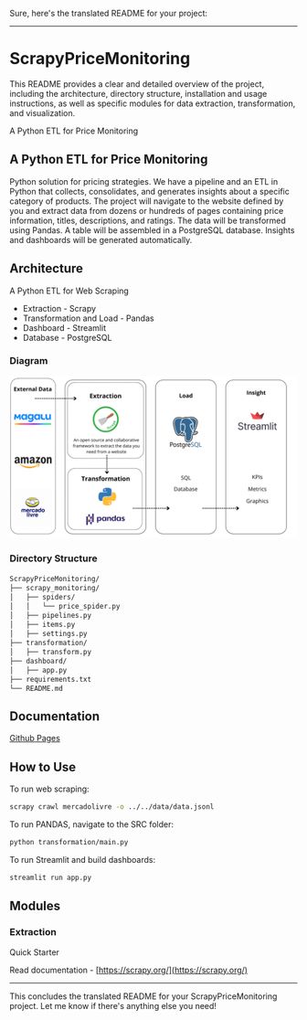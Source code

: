 Sure, here's the translated README for your project:

---

# ScrapyPriceMonitoring

This README provides a clear and detailed overview of the project, including the architecture, directory structure, installation and usage instructions, as well as specific modules for data extraction, transformation, and visualization.

A Python ETL for Price Monitoring

## A Python ETL for Price Monitoring

Python solution for pricing strategies. We have a pipeline and an ETL in Python that collects, consolidates, and generates insights about a specific category of products. The project will navigate to the website defined by you and extract data from dozens or hundreds of pages containing price information, titles, descriptions, and ratings. The data will be transformed using Pandas. A table will be assembled in a PostgreSQL database. Insights and dashboards will be generated automatically.

## Architecture

A Python ETL for Web Scraping

- Extraction - Scrapy
- Transformation and Load - Pandas
- Dashboard - Streamlit
- Database - PostgreSQL

### Diagram

![architecture](/pics/architecture.png)


### Directory Structure

```plaintext
ScrapyPriceMonitoring/
├── scrapy_monitoring/
│   ├── spiders/
│   │   └── price_spider.py
│   ├── pipelines.py
│   ├── items.py
│   ├── settings.py
├── transformation/
│   ├── transform.py
├── dashboard/
│   ├── app.py
├── requirements.txt
└── README.md
```

## Documentation

[Github Pages](https://lvgalvao.github.io/ScrapyPriceMonitoring/)

## How to Use

To run web scraping:
```bash
scrapy crawl mercadolivre -o ../../data/data.jsonl
```

To run PANDAS, navigate to the SRC folder:
```bash
python transformation/main.py
```

To run Streamlit and build dashboards:
```bash
streamlit run app.py
```

## Modules

### Extraction

Quick Starter

Read documentation - [https://scrapy.org/](https://scrapy.org/)

---

This concludes the translated README for your ScrapyPriceMonitoring project. Let me know if there's anything else you need!
